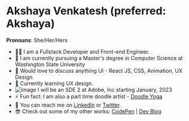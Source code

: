 # Akshaya Venkatesh (preferred: Akshaya)
**Pronouns**: She/Her/Hers

<!--
**akshaya-venkatesh8/akshaya-venkatesh8** is a ✨ _special_ ✨ repository because its `README.md` (this file) appears on your GitHub profile.

Here are some ideas to get you started:


- 🌱 I’m currently learning ...
- 👯 I’m looking to collaborate on ...
- 🤔 I’m looking for help with ...
- 💬 Ask me about ...
- 📫 How to reach me: ...
- 😄 Pronouns: ...
- ⚡ Fun fact: ...
-->

- 👩‍💻 I am a Fullstack Developer and Front-end Engineer.
- 🔭 I am currently pursuing a Master's degree in Computer Science at Washington State University
- 💬 Would love to discuss anything UI - React JS, CSS, Animation, UX Design.
- 🐍 Currently learning UX design.
- ![image](https://user-images.githubusercontent.com/15035333/198851592-c405e884-3175-4853-b65a-2a84a4ed5541.png) I will be an SDE 2 at Adobe, Inc starting January, 2023
- ⚡ Fun fact: I am also a part time doodle artist - [Doodle Yoga](https://www.instagram.com/doodleyoga.creations/)
- 👋 You can reach me on [LinkedIn](https://www.linkedin.com/in/akshaya-venkatesh8/) or [Twitter](https://twitter.com/venkyakshaya).
- 😎 Check out some of my other works: 
[CodePen](https://codepen.io/akshaya-venkatesh8) | 
[Dev Blog](https://dev.to/venkyakshaya/)
